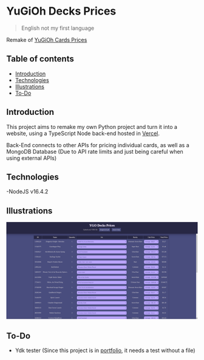 # YuGiOh Decks Prices
> English not my first language

Remake of [YuGiOh Cards Prices](https://github.com/JGQH/Yugioh-Cards-Prices)

## Table of contents
- [Introduction](#introduction)
- [Technologies](#technologies)
- [Illustrations](#illustrations)
- [To-Do](#to-do)

## Introduction
This project aims to remake my own Python project and turn it into a website, using a TypeScript Node back-end hosted in [Vercel](https://vercel.com/).

Back-End connects to other APIs for pricing individual cards, as well as a MongoDB Database (Due to API rate limits and just being careful when using external APIs)
## Technologies
-NodeJS v16.4.2

## Illustrations
![screenshot](./readme/image.png)

## To-Do
- Ydk tester (Since this project is in [portfolio](https://jgqh.github.io), it needs a test without a file)